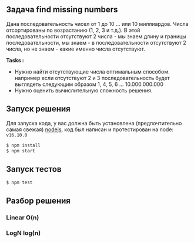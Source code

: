 ## Задача find missing numbers
Дана последовательность чисел от 1 до 10 ... или 10 миллиардов. Числа отсортированы по возрастанию (1, 2, 3 и т.д.). В этой последовательности отсутствуют 2 числа - мы знаем длину и границы последовательности, мы знаем - в последовательности отсутствуют 2 числа, но не знаем - какие именно числа отсутствуют.

<b>Tasks :</b>
- Нужно найти отсутствующие числа оптимальным способом. например если отсутствуют 2 и 3 последовательность будет выглядеть следующим образом 1, 4, 5, 6 ... 10.000.000.000
- Нужно оценить вычислительную сложность решения.

## Запуск решения

Для запуска кода, у вас должна быть установлена (предпочтительно самая свежая) [nodejs](https://nodejs.org/en/), код был написан и протестирован на node: `v16.10.0`

```bash
$ npm install
$ npm start
```


## Запуск тестов
```
$ npm test
```

## Разбор решения

### Linear O(n)

### LogN log(n)

